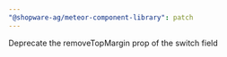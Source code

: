 ```yaml
---
"@shopware-ag/meteor-component-library": patch
---
```


Deprecate the removeTopMargin prop of the switch field
